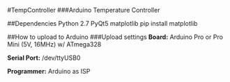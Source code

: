 #TempController
###Arduino Temperature Controller

##Dependencies
Python 2.7
PyQt5
matplotlib
   pip install matplotlib

##How to upload to Arduino
###Upload settings
**Board:** Arduino Pro or Pro Mini (5V, 16MHz) w/ ATmega328

**Serial Port:** /dev/ttyUSB0

**Programmer:** Arduino as ISP
